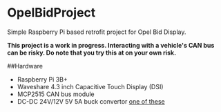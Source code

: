 # OpelBidProject
Simple Raspberry Pi based retrofit project for Opel Bid Display.

**This project is a work in progress. Interacting with a vehicle's CAN bus can be risky. Do note that you try this at on your own risk.**

##Hardware
- Raspberry Pi 3B+
- Waveshare 4.3 inch Capacitive Touch Display (DSI)
- MCP2515 CAN bus module
- DC-DC 24V/12V 5V 5A buck convertor [one of these](https://www.aliexpress.com/item/33004338879.html?_randl_currency=TRY&_randl_shipto=TR&src=google&aff_fcid=a122133b4cb747229f2fd0538ca8186c-1648652823744-00204-UneMJZVf&aff_fsk=UneMJZVf&aff_platform=aaf&sk=UneMJZVf&aff_trace_key=a122133b4cb747229f2fd0538ca8186c-1648652823744-00204-UneMJZVf&terminal_id=0f17a9b78f284e9188746b9364744794&afSmartRedirect=y)

